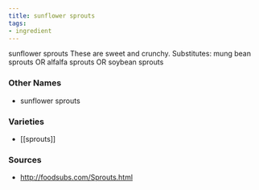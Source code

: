 ```yaml
---
title: sunflower sprouts
tags:
- ingredient
---
```

sunflower sprouts These are sweet and crunchy. Substitutes: mung bean sprouts OR alfalfa sprouts OR soybean sprouts

### Other Names

* sunflower sprouts

### Varieties

* [[sprouts]]

### Sources
* http://foodsubs.com/Sprouts.html
